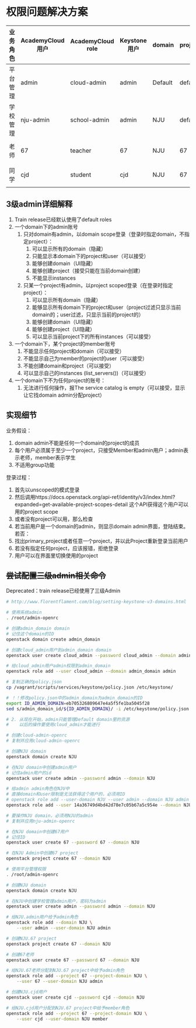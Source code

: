 # 权限问题解决方案

| 业务角色 | AcademyCloud用户 | AcademyCloud role | Keystone用户 | domain  | project | role                |
| -------- | ---------------- | ----------------- | ------------ | ------- | ------- | ------------------- |
| 平台管理 | admin            | cloud-admin       | admin        | Default | default | admin (system)      |
| 学校管理 | nju-admin        | school-admin      | admin        | NJU     | default | admin (NJU domain)  |
| 老师     | 67               | teacher           | 67           | NJU     | 67      | admin (67 project)  |
| 同学     | cjd              | student           | cjd          | NJU     | 67      | member (67 project) |


## 3级admin详细解释

1. Train release已经默认使用了default roles
2. 一个domain下的admin账号
   1. 只对domain有admin，以domain scope登录（登录时指定domain，不指定project）：
      1. 可以显示所有的domain（隐藏）
      2. 只能显示本domain下的project和user（可以接受）
      3. 能够创建domain（UI隐藏）
      4. 能够创建project（接受只能在当前domain创建）
      5. 不能显示instances
   2. 只某一个project有admin，以project scoped登录（在登录时指定project）：
      1. 可以显示所有domain（隐藏）
      2. 能够显示所有domain下的project和user（project过滤只显示当前domain的；user过滤，只显示当前的project的）
      3. 能够创建domain（UI隐藏）
      4. 能够创建project（UI隐藏）
      5. 可以显示当前project下的所有instances（可以接受）
3. 一个domain下，某个project的member账号
   1. 不能显示任何project和domain（可以接受）
   2. 不能显示自己为member的project的user（可以接受）
   3. 不能创建domain和project（可以接受）
   4. 可以显示自己的instances (list_servers())（可以接受）
4. 一个domain下不为任何project的账号：
   1. 无法进行任何操作，报The service catalog is empty（可以接受，显示让它找domain admin分配project）

## 实现细节

业务假设：

1. domain admin不能是任何一个domain的project的成员
2. 每个用户必须属于至少一个project，只接受Member和admin用户；admin表示老师，member表示学生
3. 不适用group功能

登录过程：

1. 首先以unscoped的模式登录
2. 然后调用https://docs.openstack.org/api-ref/identity/v3/index.html?expanded=get-available-project-scopes-detail 这个API获得这个用户可以用的project scope
3. 或者没有project可以用，那么检查
4. 若当前用户是一个domain的admin，则显示domain admin界面，登陆结束。若否：
5. 找出primary_project或者任意一个project，并以此Project重新登录当前用户
6. 若没有指定任何project，应该报错，拒绝登录
7. 用户可以在界面里切换使用的project




## ~~尝试配置三级admin相关命令~~

Deprecated：train release已经使用了三级Admin

```bash
# http://www.florentflament.com/blog/setting-keystone-v3-domains.html

# 使用系统admin
. /root/admin-openrc

# 创建admin_domain domain
# 记住这个domain的ID
openstack domain create admin_domain

# 创建cloud_admin用户到admin_domain domain
openstack user create cloud_admin --password cloud_admin --domain admin_domain

# 给cloud_admin用户admin权限到admin_domain
openstack role add --user cloud_admin --domain admin_domain admin

# 复制正确的policy.json
cp /vagrant/scripts/services/keystone/policy.json /etc/keystone/

# ！！修改policy.json中的admin_domain为admin_domain的ID
export ID_ADMIN_DOMAIN=eb705326809647e4a5f5fe1ba5045f28
sed s/admin_domain_id/${ID_ADMIN_DOMAIN}/ -i /etc/keystone/policy.json

# 2. 从现在开始，admin只能管理Default domain里的资源
#    以后的操作要使用cloud_admin才能进行

# 创建cloud-admin-openrc
# 复制并应用cloud-admin-openrc

# 创建NJU domain
openstack domain create NJU

# 在NJU domain中创建admin用户
# 记住admin用户的id
openstack user create admin --password admin --domain NJU

# 给admin admin角色在NJU中
# 直接domain和user限制是无法获得这个用户的，必须用ID
# openstack role add --user-domain NJU --user admin --domain NJU admin
openstack role add --user 14a36749d4bd42d78e7c05b67a5c954e --domain NJU admin

# 要操作NJU domain，必须用NJU的admin
# 复制并应用nju-admin-openrc

# 在NJU domain中创建67用户
# 记住ID
openstack user create 67 --password 67 --domain NJU

# 在NJU Admin中创建67 project
openstack project create 67 --domain NJU


```


```bash
# 使用平台管理权限
. /root/admin-openrc

# 创建NJU domain 
openstack domain create NJU

# 在NJU中创建学校管理admin用户，密码为admin
openstack user create admin --password admin --domain NJU

# 给NJU.admin用户给予admin角色
openstack role add --domain NJU \
    --user admin --user-domain NJU admin

# 创建NJU.67 project
openstack project create 67 --domain NJU

# 创建67老师
openstack user create 67 --password 67 --domain NJU

# 给NJU.67老师分配到NJU.67 project中给予admin角色 
openstack role add --project 67 --project-domain NJU \
    --user 67 --user-domain NJU admin

# 创建NJU.cjd用户
openstack user create cjd --password cjd --domain NJU

# 给NJU.cjd用户分配到NJU.67 project中给予member角色
openstack role add --project 67 --project-domain NJU \
    --user cjd --user-domain NJU member

```